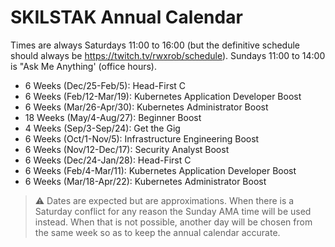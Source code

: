 # SKILSTAK Annual Calendar

Times are always Saturdays 11:00 to 16:00 (but the definitive schedule
should always be <https://twitch.tv/rwxrob/schedule>). Sundays 11:00 to
14:00 is "Ask Me Anything' (office hours). 

* 6  Weeks (Dec/25-Feb/5):  Head-First C
* 6  Weeks (Feb/12-Mar/19): Kubernetes Application Developer Boost
* 6  Weeks (Mar/26-Apr/30): Kubernetes Administrator Boost
* 18 Weeks (May/4-Aug/27):  Beginner Boost 
* 4  Weeks (Sep/3-Sep/24):  Get the Gig 
* 6  Weeks (Oct/1-Nov/5):   Infrastructure Engineering Boost
* 6  Weeks (Nov/12-Dec/17): Security Analyst Boost
* 6  Weeks (Dec/24-Jan/28): Head-First C
* 6  Weeks (Feb/4-Mar/11):  Kubernetes Application Developer Boost
* 6  Weeks (Mar/18-Apr/22): Kubernetes Administrator Boost

> ⚠️
> Dates are expected but are approximations. When there is a Saturday
> conflict for any reason the Sunday AMA time will be used instead. When
> that is not possible, another day will be chosen from the same week so
> as to keep the annual calendar accurate.
